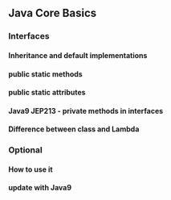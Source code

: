 ## Java Core Basics
### Interfaces
#### Inheritance and default implementations
#### public static methods
#### public static attributes
#### Java9 JEP213 - private methods in interfaces
#### Difference between class and Lambda
### Optional<T>
#### How to use it
#### update with Java9
